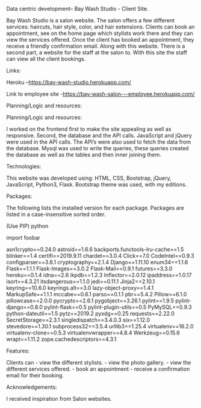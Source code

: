 Data centric development– Bay Wash Studio - Client Site.



Bay Wash Studio is a salon website. The salon offers a few different services: haircuts, hair style, color, and hair extensions. Clients can book an appointment, see on the home page which stylists work there and they can view the services offered. Once the client has booked an appointment, they receive a friendly confirmation email. 
Along with this website. There is a second part, a website for the staff at the salon to. With this site the staff can view all the client bookings. 


Links:

Heroku –https://bay-wash-studio.herokuapp.com/

Link to employee site -https://bay-wash-salon---employee.herokuapp.com/ 

Planning/Logic and resources:

Planning/Logic and resources:

I worked on the frontend first to make the site appealing as well as responsive. Second, the database and the API calls.  JavaScript and jQuery were used in the API calls. The API’s were also used to fetch the data from the database. Mysql was used to write the queries, these queries created the database as well as the tables and then inner joining them.

 
Technologies:


This website was developed using: HTML, CSS, Bootstrap, jQuery, JavaScript, Python3, Flask. Bootstrap theme was used, with my editions.

Packages:

The following lists the installed version for each package. Packages are listed in a case-insensitive sorted order.


(Use PIP)
python

import foobar

asn1crypto==0.24.0
astroid==1.6.6
backports.functools-lru-cache==1.5
blinker==1.4
certifi==2019.9.11
chardet==3.0.4
Click==7.0
CodeIntel==0.9.3
configparser==3.8.1
cryptography==2.1.4
Django==1.11.10
enum34==1.1.6
Flask==1.1.1
Flask-Images==3.0.2
Flask-Mail==0.9.1
futures==3.3.0
heroku==0.1.4
idna==2.6
ikpdb==1.2.3
Inflector==2.0.12
ipaddress==1.0.17
isort==4.3.21
itsdangerous==1.1.0
jedi==0.11.1
Jinja2==2.10.1
keyring==10.6.0
keyrings.alt==3.0
lazy-object-proxy==1.4.1
MarkupSafe==1.1.1
mccabe==0.6.1
parso==0.1.1
pbr==5.4.2
Pillow==6.1.0
pillowcase==2.0.0
pycrypto==2.6.1
pygobject==3.26.1
pylint==1.9.5
pylint-django==0.8.0
pylint-flask==0.5
pylint-plugin-utils==0.5
PyMySQL==0.9.3
python-dateutil==1.5
pytz==2019.2
pyxdg==0.25
requests==2.22.0
SecretStorage==2.3.1
singledispatch==3.4.0.3
six==1.12.0
stevedore==1.30.1
subprocess32==3.5.4
urllib3==1.25.4
virtualenv==16.2.0
virtualenv-clone==0.5.3
virtualenvwrapper==4.8.4
Werkzeug==0.15.6
wrapt==1.11.2
zope.cachedescriptors==4.3.1




Features:

Clients can - view the different stylists.
            - view the photo gallery.
            - view the different services offered.
            - book an appointment
            - receive a confirmation email for their booking.
            
            

Acknowledgements:

I received inspiration from Salon websites.












